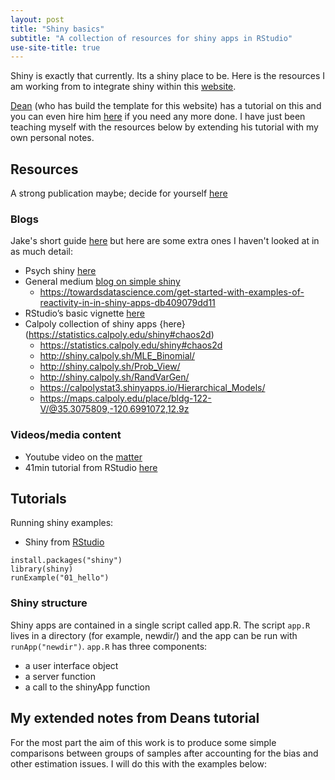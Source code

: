 ```yaml
---
layout: post
title: "Shiny basics"
subtitle: "A collection of resources for shiny apps in RStudio"
use-site-title: true
---
```


Shiny is exactly that currently. Its a shiny place to be. Here is the resources I am working from to integrate shiny within this [website](https://www.ssnhub.com). 

[Dean](https://deanattali.com/blog/building-shiny-apps-tutorial/) (who has build the template for this website) has a tutorial on this and you can even hire him [here](https://deanattali.com/shiny/) if you need any more done. I have just been teaching myself with the resources below by extending his tutorial with my own personal notes.

## Resources

A strong publication maybe; decide for yourself [here](https://escholarship.org/uc/item/00d4q8cp)

### Blogs

Jake's short guide [here](https://www.jakeruss.com/cheatsheets/stargazer/#quick-notes) but here are some extra ones I haven't looked at in as much detail:

- Psych shiny [here](https://psyr.org/shiny.html)
- General medium [blog on simple shiny](https://medium.com/@maloojinesh/shiny-for-beginners-780ce6a56846)
    - https://towardsdatascience.com/get-started-with-examples-of-reactivity-in-in-shiny-apps-db409079dd11
- RStudio’s basic vignette [here](https://shiny.rstudio.com/articles/basics.html)
- Calpoly collection of shiny apps {here}(https://statistics.calpoly.edu/shiny#chaos2d)
    - https://statistics.calpoly.edu/shiny#chaos2d
    - http://shiny.calpoly.sh/MLE_Binomial/
    - http://shiny.calpoly.sh/Prob_View/
    - http://shiny.calpoly.sh/RandVarGen/
    - https://calpolystat3.shinyapps.io/Hierarchical_Models/
    - https://maps.calpoly.edu/place/bldg-122-V/@35.3075809,-120.6991072,12.9z

### Videos/media content

- Youtube video on the [matter](https://www.youtube.com/watch?v=M7ywRJjt4Ko)
- 41min tutorial from RStudio [here](https://www.rstudio.com/resources/webinars/how-to-start-with-shiny-part-1/)

## Tutorials

Running shiny examples:

- Shiny from [RStudio](https://shiny.rstudio.com/tutorial/written-tutorial/lesson1/)

```{r}
install.packages("shiny")
library(shiny)
runExample("01_hello")
```

### Shiny structure

Shiny apps are contained in a single script called app.R. The script `app.R` lives in a directory (for example, newdir/) and the app can be run with `runApp("newdir")`. `app.R` has three components:

- a user interface object
- a server function
- a call to the shinyApp function

## My extended notes from Deans tutorial

For the most part the aim of this work is to produce some simple comparisons between groups of samples after accounting for the bias and other estimation issues. I will do this with the examples below:


